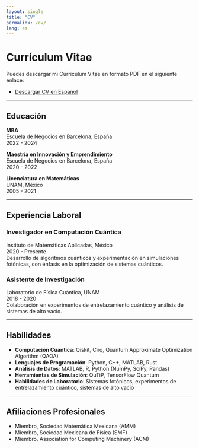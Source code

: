 ```yaml
---
layout: single
title: "CV"
permalink: /cv/
lang: es
---
```


# Currículum Vitae

Puedes descargar mi Currículum Vitae en formato PDF en el siguiente enlace:

- [Descargar CV en Español](../assets/cv/cv_es.pdf)

---

## **Educación**

**MBA**  
Escuela de Negocios en Barcelona, España  
2022 - 2024  

**Maestría en Innovación y Emprendimiento**  
Escuela de Negocios en Barcelona, España  
2020 - 2022  

**Licenciatura en Matemáticas**  
UNAM, México  
2005 - 2021  

---

## **Experiencia Laboral**

### Investigador en Computación Cuántica  
Instituto de Matemáticas Aplicadas, México  
2020 - Presente  
Desarrollo de algoritmos cuánticos y experimentación en simulaciones fotónicas, con énfasis en la optimización de sistemas cuánticos.

### Asistente de Investigación  
Laboratorio de Física Cuántica, UNAM  
2018 - 2020  
Colaboración en experimentos de entrelazamiento cuántico y análisis de sistemas de alto vacío.

---

## **Habilidades**

- **Computación Cuántica**: Qiskit, Cirq, Quantum Approximate Optimization Algorithm (QAOA)
- **Lenguajes de Programación**: Python, C++, MATLAB, Rust
- **Análisis de Datos**: MATLAB, R, Python (NumPy, SciPy, Pandas)
- **Herramientas de Simulación**: QuTiP, TensorFlow Quantum
- **Habilidades de Laboratorio**: Sistemas fotónicos, experimentos de entrelazamiento cuántico, sistemas de alto vacío

---

## **Afiliaciones Profesionales**

- Miembro, Sociedad Matemática Mexicana (AMM)
- Miembro, Sociedad Mexicana de Física (SMF)
- Miembro, Association for Computing Machinery (ACM)
